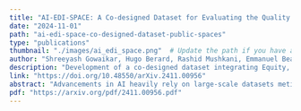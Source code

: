 ```yaml
---
title: "AI-EDI-SPACE: A Co-designed Dataset for Evaluating the Quality of Public Spaces"
date: "2024-11-01"
path: "ai-edi-space-co-designed-dataset-public-spaces"
type: "publications"
thumbnail: "./images/ai_edi_space.png"  # Update the path if you have a thumbnail image
author: "Shreeyash Gowaikar, Hugo Berard, Rashid Mushkani, Emmanuel Beaudry Marchand, Toumadher Ammar, Shin Koseki"
description: "Development of a co-designed dataset integrating Equity, Diversity, and Inclusion principles for evaluating public space quality using AI and street view images."
link: "https://doi.org/10.48550/arXiv.2411.00956"
abstract: "Advancements in AI heavily rely on large-scale datasets meticulously curated and annotated for training. However, concerns persist regarding the transparency and context of data collection methodologies, especially when sourced through crowdsourcing platforms. Crowdsourcing often employs low-wage workers with poor working conditions and lacks consideration for the representativeness of annotators, leading to algorithms that fail to represent diverse views and perpetuate biases against certain groups. To address these limitations, we propose a methodology involving a co-design model that actively engages stakeholders at key stages, integrating principles of Equity, Diversity, and Inclusion (EDI) to ensure diverse viewpoints. We apply this methodology to develop a dataset and AI model for evaluating public space quality using street view images, demonstrating its effectiveness in capturing diverse perspectives and fostering higher-quality data."
pdf: "https://arxiv.org/pdf/2411.00956.pdf"
---
```


